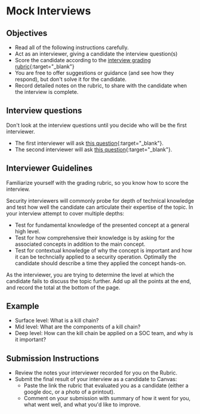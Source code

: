 # Mock Interviews

## Objectives

- Read all of the following instructions carefully.
- Act as an interviewer, giving a candidate the interview question(s)
- Score the candidate according to the [interview grading rubric](https://docs.google.com/spreadsheets/d/1scthkmARfzAFZrSYAp6LA2coOaoWUWbSzMbtIU4jcHw/edit){:target="_blank"}
- You are free to offer suggestions or guidance (and see how they respond),  but don't solve it for the candidate.
- Record detailed notes on the rubric, to share with the candidate when the interview is complete.

## Interview questions

Don't look at the interview questions until you decide who will be the first interviewer.

- The first interviewer will ask [this question](interview-01.md){:target="_blank"}.
- The second interviewer will ask [this question](interview-02.md){:target="_blank"}.

## Interviewer Guidelines

Familiarize yourself with the grading rubric, so you know how to score the interview.

Security interviewers will commonly probe for depth of technical knowledge and test how well the candidate can articulate their expertise of the topic. In your interview attempt to cover multiple depths:

- Test for fundamental knowledge of the presented concept at a general high level.
- Test for how comprehensive their knowledge is by asking for the associated concepts in addition to the main concept.
- Test for contextual knowledge of why the concept is important and how it can be techncially applied to a security operation. Optimally the candidate should describe a time they applied the concept hands-on.

As the interviewer, you are trying to determine the level at which the candidate fails to discuss the topic further. Add up all the points at the end, and record the total at the bottom of the page. 

## Example

- Surface level: What is a kill chain?
- Mid level: What are the components of a kill chain?
- Deep level: How can the kill chain be applied on a SOC team, and why is it important?

## Submission Instructions

- Review the notes your interviewer recorded for you on the Rubric.
- Submit the final result of your interview as a candidate to Canvas:
  - Paste the link the rubric that evaluated you as a candidate (either a google doc, or a photo of a printout).
  - Comment on your submission with summary of how it went for you, what went well, and what you'd like to improve.
